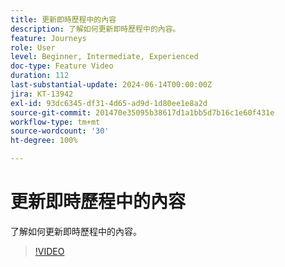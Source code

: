 ```yaml
---
title: 更新即時歷程中的內容
description: 了解如何更新即時歷程中的內容。
feature: Journeys
role: User
level: Beginner, Intermediate, Experienced
doc-type: Feature Video
duration: 112
last-substantial-update: 2024-06-14T00:00:00Z
jira: KT-13942
exl-id: 93dc6345-df31-4d65-ad9d-1d80ee1e8a2d
source-git-commit: 201470e35095b38617d1a1bb5d7b16c1e60f431e
workflow-type: tm+mt
source-wordcount: '30'
ht-degree: 100%

---
```


# 更新即時歷程中的內容

了解如何更新即時歷程中的內容。

>[!VIDEO](https://video.tv.adobe.com/v/3439623/?learn=on&captions=chi_hant)
